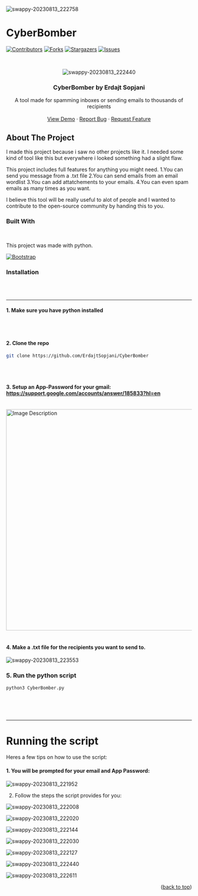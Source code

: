 ![swappy-20230813_222758](https://github.com/ErdajtSopjani/CyberBomber/assets/120386306/9b2712b0-1493-4ff5-9f1e-2b06b7a16338)


# CyberBomber
<a name="readme-top"></a>


[![Contributors][contributors-shield]][contributors-url]
[![Forks][forks-shield]][forks-url]
[![Stargazers][stars-shield]][stars-url]
[![Issues][issues-shield]][issues-url]


<!-- PROJECT LOGO -->
<br />
<div align="center">
  
![swappy-20230813_222440](https://github.com/ErdajtSopjani/CyberBomber/assets/120386306/c1ddeff2-0efc-4528-a83a-af44bbd339a4)


  <h3 align="center">CyberBomber by Erdajt Sopjani</h3>

  <p align="center">
    A tool made for spamming inboxes or sending emails to thousands of recipients
    <br />
    <br />
    <a href="https://github.com/ErdajtSopjani/CyberBomber/releases">View Demo</a>
    ·
    <a href="https://github.com/ErdajtSopjani/CyberBomber/issues">Report Bug</a>
    ·
    <a href="https://github.com/ErdajtSopjani/CyberBomber/issues">Request Feature</a>
  </p>
</div>


<!-- ABOUT THE PROJECT -->
## About The Project


I made this project because i saw no other projects like it. I needed some kind of tool like this but everywhere i looked something had a slight flaw.

This project includes full features for anything you might need.
  1.You can send you message from a .txt file 
  2.You can send emails from an email wordlist
  3.You can add attatchements to your emails.
  4.You can even spam emails as many times as you want.

I believe this tool will be really useful to alot of people and I wanted to contribute to the open-source community by handing this to you.




### Built With
<br>

This project was made with python.



[![Bootstrap][Bootstrap.com]][Bootstrap-url]





<!-- GETTING STARTED -->

### Installation

<br>
<br>
<hr>

#### 1. Make sure you have python installed
<br>
<br>


#### 2. Clone the repo
   ```sh
   git clone https://github.com/ErdajtSopjani/CyberBomber
   ```
<br>
<br>


#### 3. Setup an App-Password for your gmail: https://support.google.com/accounts/answer/185833?hl=en
<br>
    <img src="https://github.com/ErdajtSopjani/CyberBomber/assets/120386306/a1344d52-b0fb-41bb-abee-9fea3e2e5580" alt="Image Description" width="700" height="600"/>


<br>
<br>

#### 4. Make a .txt file for the recipients you want to send to.

![swappy-20230813_223553](https://github.com/ErdajtSopjani/CyberBomber/assets/120386306/37370026-f9ee-43d0-bf51-f32dab25cbc9)

### 5. Run the python script

   ```sh
   python3 CyberBomber.py
   ```
<br>
<br>
<br>
<hr>

# Running the script

Heres a few tips on how to use the script:

#### 1. You will be prompted for your email and App Password: 

![swappy-20230813_221952](https://github.com/ErdajtSopjani/CyberBomber/assets/120386306/308c011d-c185-4747-8dc0-acfd56414539)

2. Follow the steps the script provides for you:

![swappy-20230813_222008](https://github.com/ErdajtSopjani/CyberBomber/assets/120386306/b44d5dcc-1828-4342-8e11-0f66ef37f334)

![swappy-20230813_222020](https://github.com/ErdajtSopjani/CyberBomber/assets/120386306/c9516025-e754-4ec1-ade3-d33da71d042a)

![swappy-20230813_222144](https://github.com/ErdajtSopjani/CyberBomber/assets/120386306/a581bbb4-e08e-4727-8406-e8cc7cb225b6)

![swappy-20230813_222030](https://github.com/ErdajtSopjani/CyberBomber/assets/120386306/6584a81b-22d8-4275-b5e8-8c86fc78cee7)

![swappy-20230813_222127](https://github.com/ErdajtSopjani/CyberBomber/assets/120386306/ae1845f5-a4a9-4509-aa62-6412d0537430)

![swappy-20230813_222440](https://github.com/ErdajtSopjani/CyberBomber/assets/120386306/90d97739-7706-488c-9140-3fe4201a50d4)

![swappy-20230813_222611](https://github.com/ErdajtSopjani/CyberBomber/assets/120386306/31a786a5-c2c0-47dc-be17-62123fbaca6a)



<p align="right">(<a href="#readme-top">back to top</a>)</p>

<!-- MARKDOWN LINKS & IMAGES -->
<!-- https://www.markdownguide.org/basic-syntax/#reference-style-links -->
[contributors-shield]: https://img.shields.io/github/contributors/ErdajtSopjani/CyberBomber?style=for-the-badge
[contributors-url]: https://github.com/ErdajtSopjani/CyberBomber/graphs/contributors
[forks-shield]: https://img.shields.io/github/forks/ErdajtSopjani/CyberBomber?style=for-the-badge
[forks-url]: https://github.com/ErdajtSopjani/CyberBomber/network/members
[stars-shield]: https://img.shields.io/github/stars/ErdajtSopjani/CyberBomber?style=for-the-badge
[stars-url]: https://github.com/ErdajtSopjani/CyberBomber/stargazers
[issues-shield]: https://img.shields.io/github/issues/ErdajtSopjani/CyberBomber?style=for-the-badge
[issues-url]: https://github.com/ErdajtSopjani/CyberBomber/issues
[Bootstrap.com]: https://img.shields.io/github/languages/top/ErdajtSopjani/CyberBomber?color=purple&style=for-the-badge
[Bootstrap-url]: https://www.python.org/
